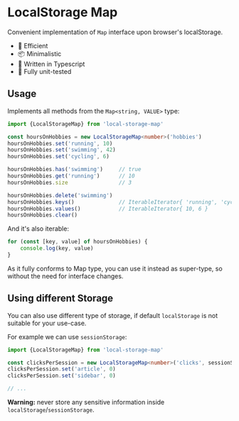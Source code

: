 # LocalStorage Map

Convenient implementation of `Map` interface upon browser's localStorage.

- 🚀 Efficient
- 📦 Minimalistic
- 💪 Written in Typescript 
- 🧪 Fully unit-tested 

## Usage

Implements all methods from the `Map<string, VALUE>` type:

```typescript
import {LocalStorageMap} from 'local-storage-map'

const hoursOnHobbies = new LocalStorageMap<number>('hobbies')
hoursOnHobbies.set('running', 10)
hoursOnHobbies.set('swimming', 42)
hoursOnHobbies.set('cycling', 6)

hoursOnHobbies.has('swimming')     // true
hoursOnHobbies.get('running')      // 10
hoursOnHobbies.size                // 3

hoursOnHobbies.delete('swimming')
hoursOnHobbies.keys()              // IterableIterator{ 'running', 'cycling' }
hoursOnHobbies.values()            // IterableIterator{ 10, 6 }
hoursOnHobbies.clear()
```

And it's also iterable:

```typescript
for (const [key, value] of hoursOnHobbies) {
    console.log(key, value)
}
```

As it fully conforms to Map type, you can use it instead as super-type, so without the need for interface changes.

## Using different Storage 

You can also use different type of storage, if default `localStorage` is not suitable for your use-case. 

For example we can use `sessionStorage`:

```typescript
import {LocalStorageMap} from 'local-storage-map'

const clicksPerSession = new LocalStorageMap<number>('clicks', sessionStorage)
clicksPerSession.set('article', 0)
clicksPerSession.set('sidebar', 0)

// ... 
```

**Warning:** never store any sensitive information inside `localStorage`/`sessionStorage`.
